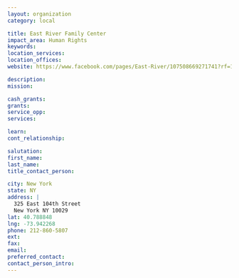 ```yaml
---
layout: organization
category: local

title: East River Family Center
impact_area: Human Rights
keywords: 
location_services: 
location_offices: 
website: https://www.facebook.com/pages/East-River/107508669271741?rf=109632329073999

description: 
mission: 

cash_grants: 
grants: 
service_opp: 
services: 

learn: 
cont_relationship: 

salutation: 
first_name: 
last_name: 
title_contact_person: 

city: New York
state: NY
address: |
  325 East 104th Street    
  New York NY 10029
lat: 40.788848
lng: -73.942268
phone: 212-860-5807
ext: 
fax: 
email: 
preferred_contact: 
contact_person_intro: 
---
```

